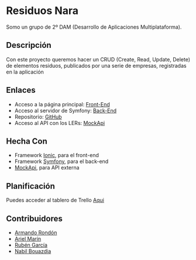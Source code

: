 # Residuos Nara

Somo un grupo de 2º DAM (Desarrollo de Aplicaciones Multiplataforma).


## Descripción
Con este proyecto queremos hacer un CRUD (Create, Read, Update, Delete) de elementos residuos, publicados por una serie de empresas, registradas en la aplicación
## Enlaces
- Acceso a la página principal: [Front-End](https://residuos-nara-front.web.app)
- Acceso al servidor de Symfony: [Back-End](https://nararesiduos.herokuapp.com/)
- Repositorio: [GitHub](https://github.com/Armando-Rondon/residuosNara)
- Acceso al API con los LERs: [MockApi](https://620a456092946600171c5924.mockapi.io/ler)

## Hecha Con

- Framework [Ionic](https://ionicframework.com), para el front-end  
- Framework [Symfony](https://symfony.es), para el back-end
- [MockApi](mockapi.io), para API externa

## Planificación

Puedes acceder al tablero de Trello [Aqui](https://trello.com/b/mDv9UJIS/residuos-nara)

## Contribuidores

- [Armando Rondón](https://github.com/Armando-Rondon)
- [Ariel Marín](https://github.com/I-Marin)
- [Rubén García](https://github.com/RUBENGS)
- [Nabil Bouazdia](https://github.com/Naaabil99)
